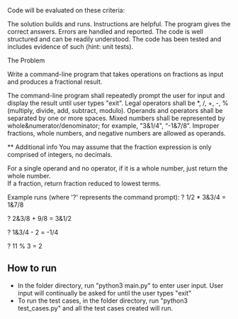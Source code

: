 Code will be evaluated on these criteria:

The solution builds and runs. Instructions are helpful.
The program gives the correct answers.
Errors are handled and reported.
The code is well structured and can be readily understood.
The code has been tested and includes evidence of such (hint: unit tests).
 
The Problem

Write a command-line program that takes operations on fractions as input and produces a fractional result.

The command-line program shall repeatedly prompt the user for input and display the result until user types "exit".
Legal operators shall be *,  /,  +,  -,  % (multiply, divide, add, subtract, modulo).
Operands and operators shall be separated by one or more spaces.
Mixed numbers shall be represented by whole&numerator/denominator; for example, "3&1/4", “-1&7/8”.
Improper fractions, whole numbers, and negative numbers are allowed as operands.

** Additional info
You may assume that the fraction expression is only comprised of integers, no decimals.

For a single operand and no operator, if it is a whole number, just return the whole number.  
If a fraction, return fraction reduced to lowest terms.
 

Example runs (where '?' represents the command prompt):
? 1/2 * 3&3/4
= 1&7/8

? 2&3/8 + 9/8
= 3&1/2 

? 1&3/4 - 2
= -1/4

? 11 % 3
= 2

## How to run
* In the folder directory, run "python3 main.py" to enter user input. User input will continually be asked for until the user types "exit" 
* To run the test cases, in the folder directory, run "python3 test_cases.py" and all the test cases created will run.